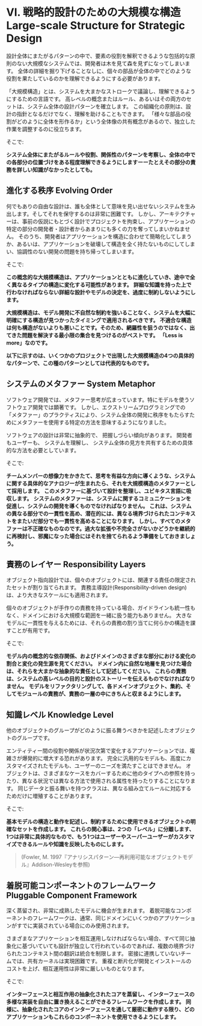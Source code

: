 # VI. 戦略的設計のための大規模な構造 Large-scale Structure for Strategic Design

設計全体にまたがるパターンの中で、要素の役割を解釈できるような包括的な原則のない大規模なシステムでは、開発者は木を見て森を見ずになってしまいます。
全体の詳細を掘り下げることなしに、個々の部品が全体の中でどのような役割を果たしているのかを理解できるようにする必要があります。

「大規模構造」とは、システムを大まかなストロークで議論し、理解できるようにするための言語です。
高レベルの概念またはルール、あるいはその両方のセットは、システム全体の設計パターンを確立します。
この組織化の原則は、設計の指針となるだけでなく、理解を助けることもできます。
「様々な部品の役割がどのように全体を形作るか」という全体像の共有概念があるので、独立した作業を調整するのに役立ちます。

そこで:


**システム全体にまたがるルールや役割、関係性のパターンを考察し、全体の中での各部分の位置づけをある程度理解できるようにしますーーたとえその部分の責務を詳しい知識がなかったとしても。**


## 進化する秩序 Evolving Order

何でもありの自由な設計は、誰も全体として意味を見い出せないシステムを生み出します。そしてそれを保守するのは非常に困難です。
しかし、アーキテクチャーは、事前の仮説にもとづく設計でプロジェクトを拘束し、アプリケーションの特定の部分の開発者・設計者からあまりにも多くの力を奪ってしまいかねません。
そのうち、開発者はアプリケーションを構造に合わせて簡略化してしまうか、あるいは、アプリケーションを破壊して構造を全く持たないものにしてしまい、協調性のない開発の問題を持ち帰ってしまいます。

そこで:

**この概念的な大規模構造は、アプリケーションとともに進化していき、途中で全く異なるタイプの構造に変化する可能性があります。**
**詳細な知識を持った上で行わなければならない詳細な設計やモデルの決定を、過度に制約しないようにします。**

**大規模構造は、モデル開発に不自然な制約を強いることなく、システムを大幅に明確にする構造が見つかったタイミングで適用されるべきです。**
**不適合な構造は何も構造がないよりも悪いことです。そのため、網羅性を狙うのではなく、出てきた問題を解決する最小限の集合を見つけるのがベストです。**
**「Less is more」なのです。**

**以下に示すのは、いくつかのプロジェクトで出現した大規模構造の4つの具体的なパターンで、この種のパターンとしては代表的なものです。**


## システムのメタファー System Metaphor

ソフトウェア開発では、メタファー思考が広まっています。特にモデルを使うソフトウェア開発では顕著です。
しかし、エクストリームプログラミングでの「メタファー」のプラクティスにより、システム全体の開発に秩序をもたらすためにメタファーを使用する特定の方法を意味するようになりました。

ソフトウェアの設計は非常に抽象的で、 把握しづらい傾向があります。
開発者もユーザーも、 システムを理解し、 システム全体の見方を共有するための具体的な方法を必要としています。

そこで:

**チームメンバーの想像力をかきたて、思考を有益な方向に導くような、システムに関する具体的なアナロジーが生まれたら、それを大規模構造のメタファーとして採用します。**
**このメタファーに基づいて設計を整理し、ユビキタス言語に吸収します。**
**システムのメタファーは、システムに関するコミュニケーションを促進し、システムの開発を導くものでなければなりません。**
**これは、システムの異なる部分での一貫性を高め、潜在的には、異なる境界づけられたコンテキストをまたいだ部分でも一貫性を高めることになります。**
**しかし、すべてのメタファーは不正確なものなのです。過大な拡張や不完全さがないかどうかを継続的に再検討し、邪魔になった場合にはそれを捨てられるよう準備をしておきましょう。**


## 責務のレイヤー Responsibility Layers

オブジェクト指向設計では、個々のオブジェクトには、関連する責任の限定されたセットが割り当てられます。
責務主導設計(Responsibility-driven design)は、より大きなスケールにも適用されます。

個々のオブジェクトが手作りの責務を持っている場合、ガイドラインも統一性もなく、ドメインにおける大規模な範囲を一緒に扱う能力もありません。
大きなモデルに一貫性を与えるためには、それらの責務の割り当てに何らかの構造を課すことが有用です。

そこで:

**モデル内の概念的な依存関係、およびドメインのさまざまな部分における変化の割合と変化の発生源を見てください。**
**ドメイン内に自然な地層を見つけた場合は、それらを大まかな抽象的な責任として記述してください。**
**これらの責務は、システムの高レベルの目的と設計のストーリーを伝えるものでなければなりません。**
**モデルをリファクタリングして、各ドメインオブジェクト、集約、そしてモジュールの責務が、責務の一層の中にきちんと収まるようにします。**


## 知識レベル Knowledge Level

他のオブジェクトのグループがどのように振る舞うべきかを記述したオブジェクトのグループです。

エンティティー間の役割や関係が状況次第で変化するアプリケーションでは、複雑さが爆発的に増大する恐れがあります。
完全に汎用的なモデルも、高度にカスタマイズされたモデルも、ユーザーのニーズを満たすことはできません。
オブジェクトは、さまざまなケースをカバーするために他のタイプへの参照を持ったり、異なる状況では異なる方法で使用される属性を持ったりすることになります。
同じデータと振る舞いを持つクラスは、異なる組み立てルールに対応するためだけに増殖することがあります。

そこで:

**基本モデルの構造と動作を記述し、制約するために使用できるオブジェクトの明確なセットを作成します。**
**これらの関心事は、2つの「レベル」に分離します、1つは非常に具体的なもので、もう1つはユーザーやスーパーユーザーがカスタマイズできるルールや知識を反映したものにします。**

> (Fowler, M. 1997『アナリシスパターン―再利用可能なオブジェクトモデル』Addison-Wesleyを参照)


## 着脱可能コンポーネントのフレームワーク Pluggable Component Framework

深く蒸留され、非常に成熟したモデルに機会が生まれます。
着脱可能なコンポーネントのフレームワークは、通常、同じドメインにいくつかのアプリケーションがすでに実装されている場合にのみ使用されます。

さまざまなアプリケーションを相互運用しなければならない場合、すべて同じ抽象化に基づいていても設計が独立して行われているのであれば、複数の境界づけられたコンテキスト間の翻訳は統合を制限します。
密接に連携していないチームでは、共有カーネルは実現困難です。
重複と断片化が開発とインストールのコストを上げ、相互運用性は非常に厳しいものとなります。

そこで:

**インターフェースと相互作用の抽象化されたコアを蒸留し、インターフェースの多様な実装を自由に置き換えることができるフレームワークを作成します。**
**同様に、抽象化されたコアのインターフェースを通して厳密に動作する限り、どのアプリケーションもこれらのコンポーネントを使用できるようにします。**

